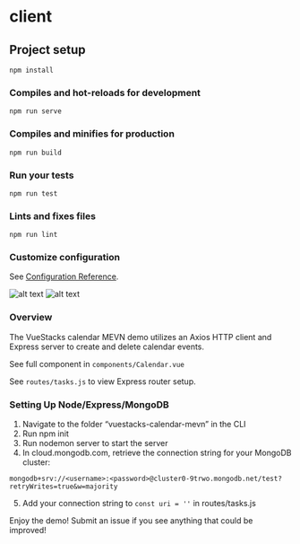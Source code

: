 # client

## Project setup
```
npm install
```

### Compiles and hot-reloads for development
```
npm run serve
```

### Compiles and minifies for production
```
npm run build
```

### Run your tests
```
npm run test
```

### Lints and fixes files
```
npm run lint
```

### Customize configuration
See [Configuration Reference](https://cli.vuejs.org/config/).

![alt text](https://raw.githubusercontent.com/jsfanatik/jsfanatik.github.io/master/assets/cal-screen3.jpg)
![alt text](https://raw.githubusercontent.com/jsfanatik/jsfanatik.github.io/master/assets/cal-screen4.JPG)

### Overview

The VueStacks calendar MEVN demo utilizes an Axios HTTP client and Express server to create and delete calendar events. 

See full component in ```components/Calendar.vue```

See ```routes/tasks.js``` to view Express router setup.

### Setting Up Node/Express/MongoDB

1) Navigate to the folder “vuestacks-calendar-mevn” in the CLI
2) Run npm init
3) Run nodemon server to start the server
4) In cloud.mongodb.com, retrieve the connection string for your MongoDB cluster:
```
mongodb+srv://<username>:<password>@cluster0-9trwo.mongodb.net/test?retryWrites=true&w=majority
```
5) Add your connection string to ```const uri = ''``` in routes/tasks.js

Enjoy the demo! Submit an issue if you see anything that could be improved!
